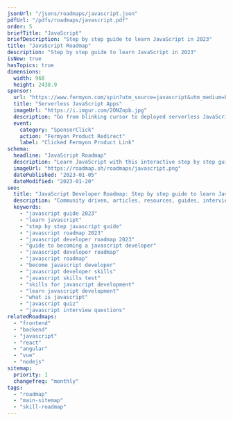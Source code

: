 ```yaml
---
jsonUrl: "/jsons/roadmaps/javascript.json"
pdfUrl: "/pdfs/roadmaps/javascript.pdf"
order: 5
briefTitle: "JavaScript"
briefDescription: "Step by step guide to learn JavaScript in 2023"
title: "JavaScript Roadmap"
description: "Step by step guide to learn JavaScript in 2023"
isNew: true
hasTopics: true
dimensions:
  width: 968
  height: 2438.9
sponsor:
  url: "https://www.fermyon.com/spin?utm_source=javascript&utm_medium=banner&utm_campaign=roadmap-sh"
  title: "Serverless JavaScript Apps"
  imageUrl: "https://i.imgur.com/2ONZopb.jpg"
  description: "Go from blinking cursor to deployed serverless JavaScript apps in 66 seconds with Fermyon Cloud."
  event:
    category: "SponsorClick"
    action: "Fermyon Product Redirect"
    label: "Clicked Fermyon Product Link"
schema:
  headline: "JavaScript Roadmap"
  description: "Learn JavaScript with this interactive step by step guide in 2023. We also have resources and short descriptions attached to the roadmap items so you can get everything you want to learn in one place."
  imageUrl: "https://roadmap.sh/roadmaps/javascript.png"
  datePublished: "2023-01-05"
  dateModified: "2023-01-20"
seo:
  title: "JavaScript Developer Roadmap: Step by step guide to learn JavaScript"
  description: "Community driven, articles, resources, guides, interview questions, quizzes for javascript development. Learn to become a modern JavaScript developer by following the steps, skills, resources and guides listed in this roadmap."
  keywords:
    - "javascript guide 2023"
    - "learn javascript"
    - "step by step javascript guide"
    - "javascript roadmap 2023"
    - "javascript developer roadmap 2023"
    - "guide to becoming a javascript developer"
    - "javascript developer roadmap"
    - "javascript roadmap"
    - "become javascript developer"
    - "javascript developer skills"
    - "javascript skills test"
    - "skills for javascript development"
    - "learn javascript development"
    - "what is javascript"
    - "javascript quiz"
    - "javascript interview questions"
relatedRoadmaps:
  - "frontend"
  - "backend"
  - "javascript"
  - "react"
  - "angular"
  - "vue"
  - "nodejs"
sitemap:
  priority: 1
  changefreq: "monthly"
tags:
  - "roadmap"
  - "main-sitemap"
  - "skill-roadmap"
---
```


